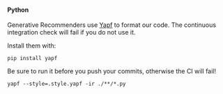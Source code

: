 #### Python
Generative Recommenders use [Yapf](https://github.com/google/yapf) to format our code.
The continuous integration check will fail if you do not use it.

Install them with:
```
pip install yapf
```

Be sure to run it before you push your commits, otherwise the CI will fail!

```
yapf --style=.style.yapf -ir ./**/*.py
```
